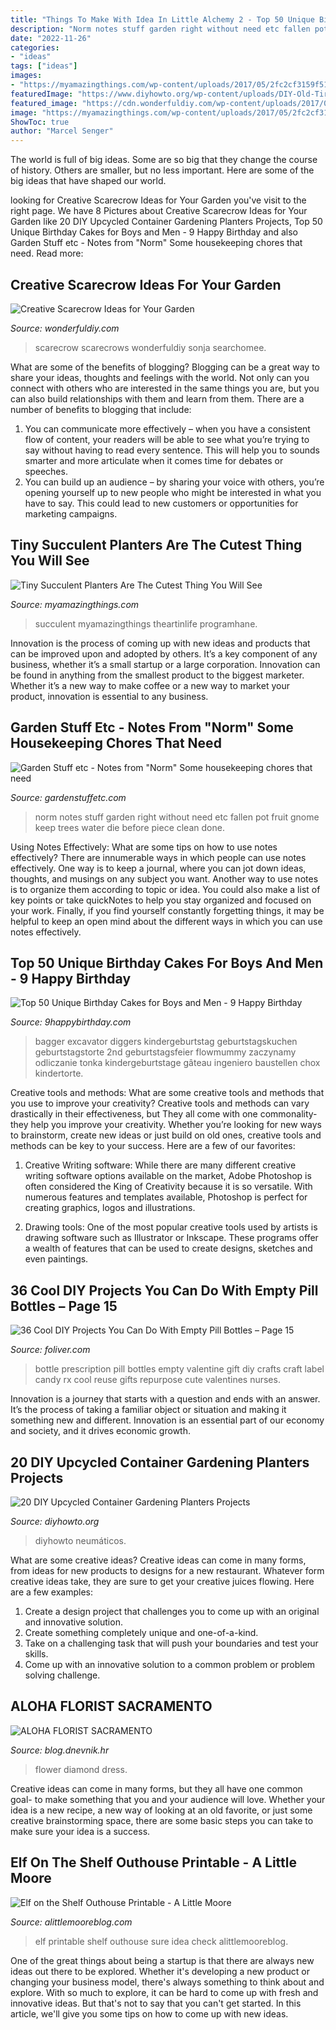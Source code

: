 ```yaml
---
title: "Things To Make With Idea In Little Alchemy 2 - Top 50 Unique Birthday Cakes For Boys And Men"
description: "Norm notes stuff garden right without need etc fallen pot fruit gnome keep trees water die before piece clean done"
date: "2022-11-26"
categories:
- "ideas"
tags: ["ideas"]
images:
- "https://myamazingthings.com/wp-content/uploads/2017/05/2fc2cf3159f517922d94ea1e6e4f5e6b.jpg"
featuredImage: "https://www.diyhowto.org/wp-content/uploads/DIY-Old-Tire-Planter-Instructions-20-DIY-Upcycled-Container-Gardening-Planters-Projects.jpg"
featured_image: "https://cdn.wonderfuldiy.com/wp-content/uploads/2017/06/Leaf-and-rake-scarecrow.jpg"
image: "https://myamazingthings.com/wp-content/uploads/2017/05/2fc2cf3159f517922d94ea1e6e4f5e6b.jpg"
ShowToc: true
author: "Marcel Senger"
---
```



The world is full of big ideas. Some are so big that they change the course of history. Others are smaller, but no less important. Here are some of the big ideas that have shaped our world.

	

		
looking for Creative Scarecrow Ideas for Your Garden you've visit to the right page. We have 8 Pictures about Creative Scarecrow Ideas for Your Garden like 20 DIY Upcycled Container Gardening Planters Projects, Top 50 Unique Birthday Cakes for Boys and Men - 9 Happy Birthday and also Garden Stuff etc - Notes from &quot;Norm&quot; Some housekeeping chores that need. Read more:
		
    
## Creative Scarecrow Ideas For Your Garden

<img loading=lazy src="https://cdn.wonderfuldiy.com/wp-content/uploads/2017/06/Leaf-and-rake-scarecrow.jpg" onerror="this.onerror=null;this.src='https://tse4.mm.bing.net/th?id=OIP.bZuUbAnR0YJWElZla7p5fwHaHa&amp;pid=15.1';" alt="Creative Scarecrow Ideas for Your Garden">

_Source: wonderfuldiy.com_

>scarecrow scarecrows wonderfuldiy sonja searchomee. 

	

What are some of the benefits of blogging?
Blogging can be a great way to share your ideas, thoughts and feelings with the world. Not only can you connect with others who are interested in the same things you are, but you can also build relationships with them and learn from them. There are a number of benefits to blogging that include: 
1) You can communicate more effectively – when you have a consistent flow of content, your readers will be able to see what you’re trying to say without having to read every sentence. This will help you to sounds smarter and more articulate when it comes time for debates or speeches. 
2) You can build up an audience – by sharing your voice with others, you’re opening yourself up to new people who might be interested in what you have to say. This could lead to new customers or opportunities for marketing campaigns.

    
## Tiny Succulent Planters Are The Cutest Thing You Will See

<img loading=lazy src="https://myamazingthings.com/wp-content/uploads/2017/05/2fc2cf3159f517922d94ea1e6e4f5e6b.jpg" onerror="this.onerror=null;this.src='https://tse1.mm.bing.net/th?id=OIP.L8LPMVn1F5ItlOoebk9eawHaJ4&amp;pid=15.1';" alt="Tiny Succulent Planters Are The Cutest Thing You Will See">

_Source: myamazingthings.com_

>succulent myamazingthings theartinlife programhane. 

	

Innovation is the process of coming up with new ideas and products that can be improved upon and adopted by others. It’s a key component of any business, whether it’s a small startup or a large corporation. Innovation can be found in anything from the smallest product to the biggest marketer. Whether it’s a new way to make coffee or a new way to market your product, innovation is essential to any business.

    
## Garden Stuff Etc - Notes From &quot;Norm&quot; Some Housekeeping Chores That Need

<img loading=lazy src="http://gardenstuffetc.com/yahoo_site_admin/assets/images/Norm_the_Gnome_3edited-1_edited-1.364133357.jpg" onerror="this.onerror=null;this.src='https://tse3.mm.bing.net/th?id=OIP.0QD-QMItLmS7yzy-6ga4kAHaEc&amp;pid=15.1';" alt="Garden Stuff etc - Notes from &quot;Norm&quot; Some housekeeping chores that need">

_Source: gardenstuffetc.com_

>norm notes stuff garden right without need etc fallen pot fruit gnome keep trees water die before piece clean done. 

	

Using Notes Effectively: What are some tips on how to use notes effectively?
There are innumerable ways in which people can use notes effectively. One way is to keep a journal, where you can jot down ideas, thoughts, and musings on any subject you want. Another way to use notes is to organize them according to topic or idea. You could also make a list of key points or take quickNotes to help you stay organized and focused on your work. Finally, if you find yourself constantly forgetting things, it may be helpful to keep an open mind about the different ways in which you can use notes effectively.

    
## Top 50 Unique Birthday Cakes For Boys And Men - 9 Happy Birthday

<img loading=lazy src="https://www.9happybirthday.com/wp-content/uploads/2017/10/Unique-Birthday-Cake-for-little-man-640x563.jpg" onerror="this.onerror=null;this.src='https://tse3.mm.bing.net/th?id=OIP.eBB-Rmb_4UXb79dhKPNodwHaGg&amp;pid=15.1';" alt="Top 50 Unique Birthday Cakes for Boys and Men - 9 Happy Birthday">

_Source: 9happybirthday.com_

>bagger excavator diggers kindergeburtstag geburtstagskuchen geburtstagstorte 2nd geburtstagsfeier flowmummy zaczynamy odliczanie tonka kindergeburtstage gâteau ingeniero baustellen chox kindertorte. 

	

Creative tools and methods: What are some creative tools and methods that you use to improve your creativity?
Creative tools and methods can vary drastically in their effectiveness, but They all come with one commonality- they help you improve your creativity. Whether you’re looking for new ways to brainstorm, create new ideas or just build on old ones, creative tools and methods can be key to your success. Here are a few of our favorites: 
1. Creative Writing software: While there are many different creative writing software options available on the market, Adobe Photoshop is often considered the King of Creativity because it is so versatile. With numerous features and templates available, Photoshop is perfect for creating graphics, logos and illustrations.

2. Drawing tools: One of the most popular creative tools used by artists is drawing software such as Illustrator or Inkscape. These programs offer a wealth of features that can be used to create designs, sketches and even paintings.

    
## 36 Cool DIY Projects You Can Do With Empty Pill Bottles – Page 15

<img loading=lazy src="http://www.foliver.com/wp-content/uploads/2018/11/16-Cool-Things-You-Can-Do-With-Empty-Pill-Bottles.jpg" onerror="this.onerror=null;this.src='https://tse2.mm.bing.net/th?id=OIP.Qf-GWzisHLMm-uO_tOuCzwHaLH&amp;pid=15.1';" alt="36 Cool DIY Projects You Can Do With Empty Pill Bottles – Page 15">

_Source: foliver.com_

>bottle prescription pill bottles empty valentine gift diy crafts craft label candy rx cool reuse gifts repurpose cute valentines nurses. 

	

Innovation is a journey that starts with a question and ends with an answer. It’s the process of taking a familiar object or situation and making it something new and different. Innovation is an essential part of our economy and society, and it drives economic growth.

    
## 20 DIY Upcycled Container Gardening Planters Projects

<img loading=lazy src="https://www.diyhowto.org/wp-content/uploads/DIY-Old-Tire-Planter-Instructions-20-DIY-Upcycled-Container-Gardening-Planters-Projects.jpg" onerror="this.onerror=null;this.src='https://tse3.mm.bing.net/th?id=OIP.vvSYlsfz5BzVJbGYzxv4sQHaJ8&amp;pid=15.1';" alt="20 DIY Upcycled Container Gardening Planters Projects">

_Source: diyhowto.org_

>diyhowto neumáticos. 

	

What are some creative ideas?
Creative ideas can come in many forms, from ideas for new products to designs for a new restaurant. Whatever form creative ideas take, they are sure to get your creative juices flowing. Here are a few examples: 
1. Create a design project that challenges you to come up with an original and innovative solution.
2. Create something completely unique and one-of-a-kind.
3. Take on a challenging task that will push your boundaries and test your skills.
4. Come up with an innovative solution to a common problem or problem solving challenge.

    
## ALOHA FLORIST SACRAMENTO

<img loading=lazy src="http://bit.ly/r4MVJk" onerror="this.onerror=null;this.src='https://tse1.mm.bing.net/th?id=OIP.VvdVlf0nPR-GOk8ZFaTKBgAAAA&amp;pid=15.1';" alt="ALOHA FLORIST SACRAMENTO">

_Source: blog.dnevnik.hr_

>flower diamond dress. 

	

Creative ideas can come in many forms, but they all have one common goal- to make something that you and your audience will love. Whether your idea is a new recipe, a new way of looking at an old favorite, or just some creative brainstorming space, there are some basic steps you can take to make sure your idea is a success.

    
## Elf On The Shelf Outhouse Printable - A Little Moore

<img loading=lazy src="https://i2.wp.com/www.alittlemooreblog.com/wp-content/uploads/2015/11/IMG_0425.jpg" onerror="this.onerror=null;this.src='https://tse4.mm.bing.net/th?id=OIP.455xrev_l8W4reVESLSRzgHaJ4&amp;pid=15.1';" alt="Elf on the Shelf Outhouse Printable - A Little Moore">

_Source: alittlemooreblog.com_

>elf printable shelf outhouse sure idea check alittlemooreblog. 

	

One of the great things about being a startup is that there are always new ideas out there to be explored. Whether it's developing a new product or changing your business model, there's always something to think about and explore. With so much to explore, it can be hard to come up with fresh and innovative ideas. But that's not to say that you can't get started. In this article, we'll give you some tips on how to come up with new ideas.

